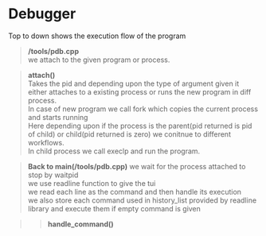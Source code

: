 # Debugger 

Top to down shows the execution flow of the program

> **/tools/pdb.cpp**  
we attach to the given program or process.  

> **attach()**  
 Takes the pid and depending upon the type of argument given it either attaches to a existing process or runs the new program in diff process.  
 In case of new program we call fork which copies the current process and starts  running  
 Here depending upon if the process is the parent(pid returned is pid of child) or child(pid returned is zero) we conitnue to different workflows.  
 In child process we call execlp and run the program.  

> **Back to main(/tools/pdb.cpp)**
  we wait for the process attached to stop by waitpid  
  we use readline function to give the tui  
  we read each line as the command and then handle its execution  
  we also store each command used in history_list provided by readline library and execute them if empty command is given  

>> **handle_command()**



